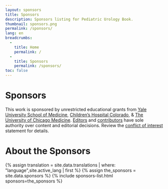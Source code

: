 ```yaml
---
layout: sponsors
title: Sponsors
description: Sponsors listing for Pediatric Urology Book.
thumbnail: sponsors.png
permalink: /sponsors/
lang: en
breadcrumbs:
  - 
    title: Home
    permalink: /
  - 
    title: Sponsors
    permalink: /sponsors/
toc: false
---
```


# Sponsors

This work is sponsored by unrestricted educational grants from [Yale University School of Medicine](https://medicine.yale.edu), [Children’s Hospital Colorado](https://www.childrencolorado.org), & [The University of Chicago Medicine](https://www.uchicagomedicine.org). [Editors](/editors/) and [contributors](/contributors/) have sole authority over content and editorial decisions. Review the [conflict of interest](/conflict-of-interest/) statement for details.

# About the Sponsors

{% assign translation = site.data.translations | where: "language",site.active_lang | first %}
{% assign the_sponsors = site.data.sponsors %}
{% include sponsors-list.html sponsors=the_sponsors %}